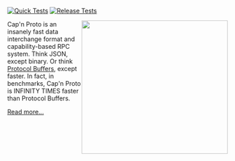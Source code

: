 [![Quick Tests](https://github.com/capnproto/capnproto/workflows/Quick%20Tests/badge.svg?branch=master)](https://github.com/capnproto/capnproto/actions?query=workflow%3A%22Quick+Tests%22)
[![Release Tests](https://github.com/capnproto/capnproto/workflows/Release%20Tests/badge.svg?branch=master)](https://github.com/capnproto/capnproto/actions?query=workflow%3A%22Release+Tests%22)

<img src='http://kentonv.github.com/capnproto/images/infinity-times-faster.png' style='width:334px; height:306px; float: right;'>

Cap'n Proto is an insanely fast data interchange format and capability-based RPC system. Think
JSON, except binary. Or think [Protocol Buffers](https://github.com/google/protobuf), except faster.
In fact, in benchmarks, Cap'n Proto is INFINITY TIMES faster than Protocol Buffers.

[Read more...](http://kentonv.github.com/capnproto/)
